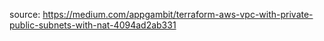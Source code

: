 source: https://medium.com/appgambit/terraform-aws-vpc-with-private-public-subnets-with-nat-4094ad2ab331
